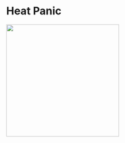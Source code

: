 # Heat Panic
 
<img src="https://github.com/realspectralwolf/HeatPanic/assets/84773603/734ac2fe-ea79-4066-9402-62c2f6339497" width="300" />
